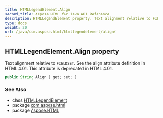 ```yaml
---
title: HTMLLegendElement.Align
second_title: Aspose.HTML for Java API Reference
description: HTMLLegendElement property. Text alignment relative to FIELDSET. See the align attribute definition in HTML 4.01. This attribute is deprecated in HTML 4.01
type: docs
weight: 20
url: /java/com.aspose.html/htmllegendelement/align/
---
```

## HTMLLegendElement.Align property

Text alignment relative to `FIELDSET`. See the align attribute definition in HTML 4.01. This attribute is deprecated in HTML 4.01.

```java
public String Align { get; set; }
```

### See Also

* class [HTMLLegendElement](../)
* package [com.aspose.html](../../htmllegendelement/)
* package [Aspose.HTML](../../../)
